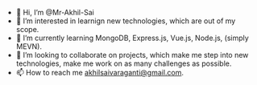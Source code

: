 - 👋 Hi, I’m @Mr-Akhil-Sai
- 👀 I’m interested in learnign new technologies, which are out of my scope.
- 🌱 I’m currently learning MongoDB, Express.js, Vue.js, Node.js, (simply MEVN).
- 💞️ I’m looking to collaborate on projects, which make me step into new technologies, make me work on as many challenges as possible.
- 📫 How to reach me akhilsaivaraganti@gmail.com.

<!---
Mr-Akhil-Sai/Mr-Akhil-Sai is a ✨ special ✨ repository because its `README.md` (this file) appears on your GitHub profile.
You can click the Preview link to take a look at your changes.
--->
